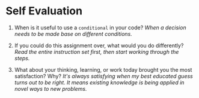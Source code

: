 # Self Evaluation

1. When is it useful to use a `conditional` in your code?
*When a decision needs to be made base on different conditions.*

1. If you could do this assignment over, what would you do differently?
*Read the entire instruction set first, then start working through the steps.*

1. What about your thinking, learning, or work today brought you the most satisfaction? Why?
*It's always satisfying when my best educated guess turns out to be right. It means existing knowledge is being applied in novel ways to new problems.*

